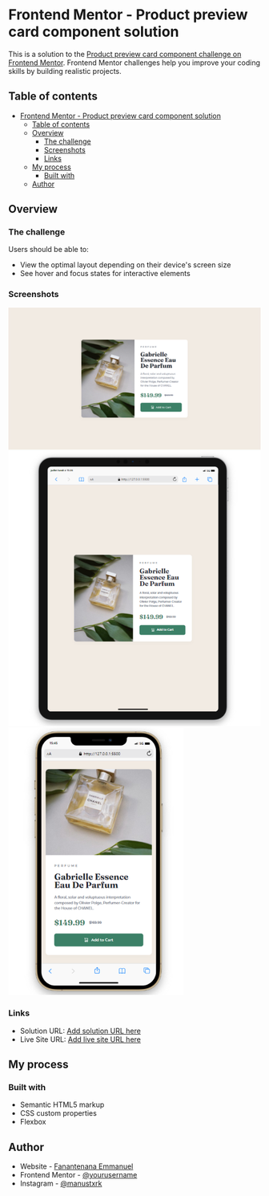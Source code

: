 # Frontend Mentor - Product preview card component solution

This is a solution to the [Product preview card component challenge on Frontend Mentor](https://www.frontendmentor.io/challenges/product-preview-card-component-GO7UmttRfa). Frontend Mentor challenges help you improve your coding skills by building realistic projects. 

## Table of contents

- [Frontend Mentor - Product preview card component solution](#frontend-mentor---product-preview-card-component-solution)
  - [Table of contents](#table-of-contents)
  - [Overview](#overview)
    - [The challenge](#the-challenge)
    - [Screenshots](#screenshots)
    - [Links](#links)
  - [My process](#my-process)
    - [Built with](#built-with)
  - [Author](#author)

## Overview

### The challenge

Users should be able to:

- View the optimal layout depending on their device's screen size
- See hover and focus states for interactive elements

### Screenshots

<img src="./assets/images/Product-preview-card-component-Fanantenana-EmmanuelDesktop.png" width="1000" alt="screenshot"/>
<img src="./assets/images/Product-preview-card-component-Fanantenana-EmmanuelTablet.png" width="600" alt="screenshot"/>
<img src="./assets/images/Product-preview-card-component-Fanantenana-EmmanuelMobile.png" width="350" alt="screenshot"/>

### Links

- Solution URL: [Add solution URL here](https://your-solution-url.com)
- Live Site URL: [Add live site URL here](https://your-live-site-url.com)

## My process

### Built with

- Semantic HTML5 markup
- CSS custom properties
- Flexbox

## Author

- Website - [Fanantenana Emmanuel](https://www.your-site.com)
- Frontend Mentor - [@yourusername](https://www.frontendmentor.io/profile/yourusername)
- Instagram - [@manustxrk](https://www.twitter.com/yourusername)
